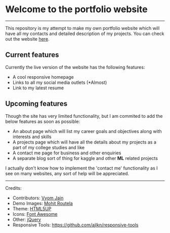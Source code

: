 # Welcome to the portfolio website
---

This repository is my attempt to make my own portfolio website which will have all my contacts and detailed description of my projects. You can check out the website [here](https://vvyomjjain.github.io).

## Current features
Currently the live version of the website has the following features:
- A cool responsive homepage
- Links to all my social media outlets (*Almost)
- Link to my latest resume

## Upcoming features
Though the site has very limited functionality, but I am commited to add the below features as soon as possible:
- An about page which will list my career goals and objectives along with interests and skills
- A projects page which will have all the details about my projects as a part of my college studies and like
- A contact me page for business and other enquiries
- A separate blog sort of thing for kaggle and other **ML** related projects

I actually don't know how to implement the 'contact me' functionality as I see on many websites, any sort of help will be appreciated.

---
Credits:
- Contributors: [Vyom Jain](https://github.com/vvyomjjain)
- Demo Images: [Mohit Routela](https://github.com/mohitroutela)
- Theme: [HTML5UP](https://HTML5up.com)
- Icons: [Font Awesome](https://fontawesome.io)
- Other: [jQuery](https://jquery.com)
- Responsive Tools: https://github.com/ajlkn/responsive-tools
